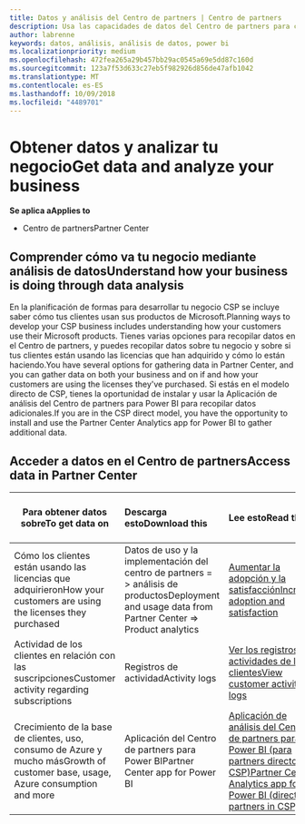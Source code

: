 ```yaml
---
title: Datos y análisis del Centro de partners | Centro de partners
description: Usa las capacidades de datos del Centro de partners para comprender mejor tu negocio.
author: labrenne
keywords: datos, análisis, análisis de datos, power bi
ms.localizationpriority: medium
ms.openlocfilehash: 472fea265a29b457bb29ac0545a69e5dd87c160d
ms.sourcegitcommit: 123a7f53d633c27eb5f982926d856de47afb1042
ms.translationtype: MT
ms.contentlocale: es-ES
ms.lasthandoff: 10/09/2018
ms.locfileid: "4489701"
---
```

# <a name="get-data-and-analyze-your-business"></a><span data-ttu-id="8030d-104">Obtener datos y analizar tu negocio</span><span class="sxs-lookup"><span data-stu-id="8030d-104">Get data and analyze your business</span></span> 

**<span data-ttu-id="8030d-105">Se aplica a</span><span class="sxs-lookup"><span data-stu-id="8030d-105">Applies to</span></span>**

-  <span data-ttu-id="8030d-106">Centro de partners</span><span class="sxs-lookup"><span data-stu-id="8030d-106">Partner Center</span></span> 

## <a name="understand-how-your-business-is-doing-through-data-analysis"></a><span data-ttu-id="8030d-107">Comprender cómo va tu negocio mediante análisis de datos</span><span class="sxs-lookup"><span data-stu-id="8030d-107">Understand how your business is doing through data analysis</span></span>

<span data-ttu-id="8030d-108">En la planificación de formas para desarrollar tu negocio CSP se incluye saber cómo tus clientes usan sus productos de Microsoft.</span><span class="sxs-lookup"><span data-stu-id="8030d-108">Planning ways to develop your CSP business includes understanding how your customers use their Microsoft products.</span></span> <span data-ttu-id="8030d-109">Tienes varias opciones para recopilar datos en el Centro de partners, y puedes recopilar datos sobre tu negocio y sobre si tus clientes están usando las licencias que han adquirido y cómo lo están haciendo.</span><span class="sxs-lookup"><span data-stu-id="8030d-109">You have several options for gathering data in Partner Center, and you can gather data on both your business and on if and how your customers are using the licenses they've purchased.</span></span> <span data-ttu-id="8030d-110">Si estás en el modelo directo de CSP, tienes la oportunidad de instalar y usar la Aplicación de análisis del Centro de partners para Power BI para recopilar datos adicionales.</span><span class="sxs-lookup"><span data-stu-id="8030d-110">If you are in the CSP direct model, you have the opportunity to install and use the Partner Center Analytics app for Power BI to gather additional data.</span></span>

## <a name="access-data-in-partner-center"></a><span data-ttu-id="8030d-111">Acceder a datos en el Centro de partners</span><span class="sxs-lookup"><span data-stu-id="8030d-111">Access data in Partner Center</span></span>

|**<span data-ttu-id="8030d-112">Para obtener datos sobre</span><span class="sxs-lookup"><span data-stu-id="8030d-112">To get data on</span></span>**   |**<span data-ttu-id="8030d-113">Descarga esto</span><span class="sxs-lookup"><span data-stu-id="8030d-113">Download this</span></span>**   |**<span data-ttu-id="8030d-114">Lee esto</span><span class="sxs-lookup"><span data-stu-id="8030d-114">Read this</span></span>**   | **<span data-ttu-id="8030d-115">Se aplica a</span><span class="sxs-lookup"><span data-stu-id="8030d-115">Applies to</span></span>**    |
|---------------------|:-----------------------|:---------------|:--------------|
|<span data-ttu-id="8030d-116">Cómo los clientes están usando las licencias que adquirieron</span><span class="sxs-lookup"><span data-stu-id="8030d-116">How your customers are using the licenses they purchased</span></span>   |<span data-ttu-id="8030d-117">Datos de uso y la implementación del centro de partners = > análisis de productos</span><span class="sxs-lookup"><span data-stu-id="8030d-117">Deployment and usage data from Partner Center => Product analytics</span></span>   |[<span data-ttu-id="8030d-118">Aumentar la adopción y la satisfacción</span><span class="sxs-lookup"><span data-stu-id="8030d-118">Increase adoption and satisfaction</span></span>](increasing-adoption-and-satisfaction.md)|<span data-ttu-id="8030d-119">Partners de CSP</span><span class="sxs-lookup"><span data-stu-id="8030d-119">CSP partners</span></span>|
|<span data-ttu-id="8030d-120">Actividad de los clientes en relación con las suscripciones</span><span class="sxs-lookup"><span data-stu-id="8030d-120">Customer activity regarding subscriptions</span></span>   |<span data-ttu-id="8030d-121">Registros de actividad</span><span class="sxs-lookup"><span data-stu-id="8030d-121">Activity logs</span></span>   |[<span data-ttu-id="8030d-122">Ver los registros de actividades de los clientes</span><span class="sxs-lookup"><span data-stu-id="8030d-122">View customer activity logs</span></span>](activity-logs.md)|<span data-ttu-id="8030d-123">Partners de CSP</span><span class="sxs-lookup"><span data-stu-id="8030d-123">CSP partners</span></span>   |
|<span data-ttu-id="8030d-124">Crecimiento de la base de clientes, uso, consumo de Azure y mucho más</span><span class="sxs-lookup"><span data-stu-id="8030d-124">Growth of customer base, usage, Azure consumption and more</span></span>   |<span data-ttu-id="8030d-125">Aplicación del Centro de partners para Power BI</span><span class="sxs-lookup"><span data-stu-id="8030d-125">Partner Center app for Power BI</span></span>   |[<span data-ttu-id="8030d-126">Aplicación de análisis del Centro de partners para Power BI (para partners directos en CSP)</span><span class="sxs-lookup"><span data-stu-id="8030d-126">Partner Center Analytics app for Power BI (direct partners in CSP)</span></span>](power-bi-app-for-direct-partners.md)|<span data-ttu-id="8030d-127">Partners directos de CSP</span><span class="sxs-lookup"><span data-stu-id="8030d-127">CSP direct partners</span></span>|






